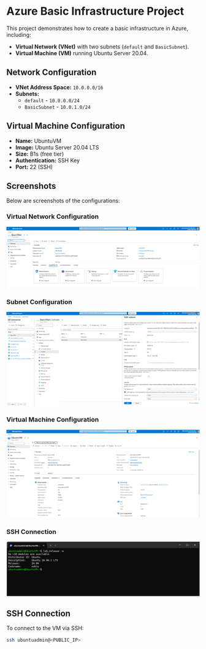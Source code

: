 # Azure Basic Infrastructure Project

This project demonstrates how to create a basic infrastructure in Azure, including:

- **Virtual Network (VNet)** with two subnets (`default` and `BasicSubnet`).
- **Virtual Machine (VM)** running Ubuntu Server 20.04.

## Network Configuration
- **VNet Address Space:** `10.0.0.0/16`
- **Subnets:**
  - `default` - `10.0.0.0/24`
  - `BasicSubnet` - `10.0.1.0/24`

## Virtual Machine Configuration
- **Name:** UbuntuVM
- **Image:** Ubuntu Server 20.04 LTS
- **Size:** B1s (free tier)
- **Authentication:** SSH Key
- **Port:** 22 (SSH)

## Screenshots
Below are screenshots of the configurations:

### Virtual Network Configuration
![VNet Configuration](images/vnet_config.png)

### Subnet Configuration
![Subnet Configuration](images/subnet_config.png)

### Virtual Machine Configuration
![VM Configuration](images/vm_config.png)

### SSH Connection
![SSH Connection](images/ssh_connection.png)

## SSH Connection
To connect to the VM via SSH:
```bash
ssh ubuntuadmin@<PUBLIC_IP>
